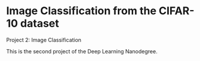 # Image Classification from the CIFAR-10 dataset
Project 2: Image Classification

This is the second project of the Deep Learning Nanodegree.
